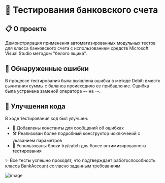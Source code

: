 # 🏦 Тестирования банковского счета

## 📋 О проекте
Демонстрирация применения автоматизированных модульных тестов для класса банковского счета с использованием средств Microsoft Visual Studio методом "белого ящика".

## 🐛 Обнаруженные ошибки
В процессе тестирования была выявлена ошибка в методе Debit: вместо вычитания суммы с баланса происходило ее прибавление. Ошибка была устранена заменой оператора `+=` на `-=`.

## 🔧 Улучшения кода
В ходе тестирования код был улучшен:
- 📝 Добавлены константы для сообщений об ошибках
- 🛠️ Реализован более подробный конструктор исключений с указанием параметров
- 🔄 Успользованы блоки try/catch для более оптимизированного тестирования

✨ Все тесты успешно проходят, что подтверждает работоспособность класса BankAccount согласно заданным требованиям.

![image](https://github.com/user-attachments/assets/78d9286b-79e5-474b-9afe-ae04f41be418)
